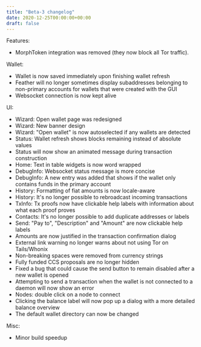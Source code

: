```yaml
---
title: "Beta-3 changelog"
date: 2020-12-25T00:00:00+00:00
draft: false
---
```


Features:

- MorphToken integration was removed (they now block all Tor traffic).

Wallet:

- Wallet is now saved immediately upon finishing wallet refresh
- Feather will no longer sometimes display subaddresses belonging to non-primary accounts for wallets that were created with the GUI
- Websocket connection is now kept alive

UI:

- Wizard: Open wallet page was redesigned
- Wizard: New banner design
- Wizard: "Open wallet" is now autoselected if any wallets are detected
- Status: Wallet refresh shows blocks remaining instead of absolute values
- Status will now show an animated message during transaction construction
- Home: Text in table widgets is now word wrapped
- DebugInfo: Websocket status message is more concise
- DebugInfo: A new entry was added that shows if the wallet only contains funds in the primary account
- History: Formatting of fiat amounts is now locale-aware
- History: It's no longer possible to rebroadcast incoming transactions
- TxInfo: Tx proofs now have clickable help labels with information about what each proof proves
- Contacts: It's no longer possible to add duplicate addresses or labels
- Send: "Pay to", "Description" and "Amount" are now clickable help labels
- Amounts are now justified in the transaction confirmation dialog
- External link warning no longer warns about not using Tor on Tails/Whonix
- Non-breaking spaces were removed from currency strings
- Fully funded CCS proposals are no longer hidden
- Fixed a bug that could cause the send button to remain disabled after a new wallet is opened
- Attempting to send a transaction when the wallet is not connected to a daemon will now show an error
- Nodes: double click on a node to connect
- Clicking the balance label will now pop up a dialog with a more detailed balance overview
- The default wallet directory can now be changed

Misc:

- Minor build speedup
